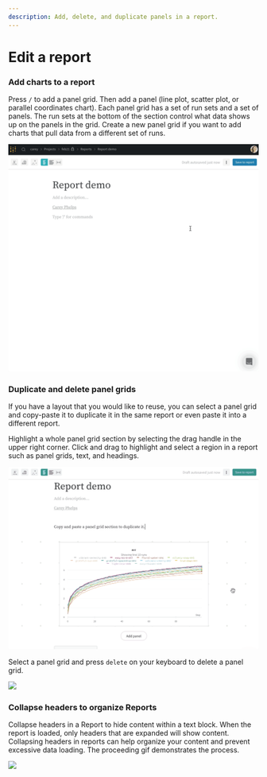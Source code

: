 ```yaml
---
description: Add, delete, and duplicate panels in a report.
---
```


# Edit a report

### Add charts to a report

Press `/` to add a panel grid. Then add a panel (line plot, scatter plot, or parallel coordinates chart). Each panel grid has a set of run sets and a set of panels. The run sets at the bottom of the section control what data shows up on the panels in the grid. Create a new panel grid if you want to add charts that pull data from a different set of runs.

![Add charts to a report](<../../.gitbook/assets/demo - report add panel grid.gif>)

### Duplicate and delete panel grids

If you have a layout that you would like to reuse, you can select a panel grid and copy-paste it to duplicate it in the same report or even paste it into a different report.

Highlight a whole panel grid section by selecting the drag handle in the upper right corner. Click and drag to highlight and select a region in a report such as panel grids, text, and headings.

![](<../../.gitbook/assets/demo - copy and paste a panel grid section.gif>)

Select a panel grid and press `delete` on your keyboard to delete a panel grid.&#x20;

![](../../.gitbook/assets/delete\_panel\_grid.gif)

### Collapse headers to organize Reports

Collapse headers in a Report to hide content within a text block. When the report is loaded, only headers that are expanded will show content. Collapsing headers in reports can help organize your content and prevent excessive data loading. The proceeding gif demonstrates the process.

![](../../.gitbook/assets/collapse\_headers.gif)

##
